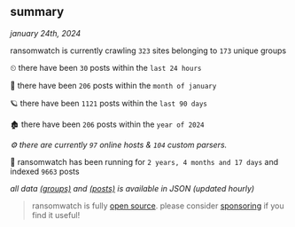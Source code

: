 
## summary
_january 24th, 2024_

ransomwatch is currently crawling `323` sites belonging to `173` unique groups

⏲ there have been `30` posts within the `last 24 hours`

🦈 there have been `206` posts within the `month of january`

🪐 there have been `1121` posts within the `last 90 days`

🏚 there have been `206` posts within the `year of 2024`

_⚙️ there are currently `97` online hosts & `104` custom parsers._

🦕 ransomwatch has been running for `2 years, 4 months and 17 days` and indexed `9663` posts

_all data  [(groups)](http://ransomwhat.telemetry.ltd/groups) and [(posts)](http://ransomwhat.telemetry.ltd/posts) is available in JSON (updated hourly)_

> ransomwatch is fully [open source](https://github.com/joshhighet/ransomwatch#ransomwatch--). please consider [sponsoring](https://github.com/sponsors/joshhighet) if you find it useful!
